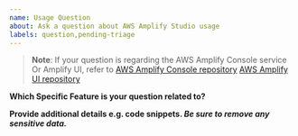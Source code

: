 ```yaml
---
name: Usage Question
about: Ask a question about AWS Amplify Studio usage
labels: question,pending-triage
---
```


> **Note**: If your question is regarding the AWS Amplify Console service Or Amplify UI, refer to
> [AWS Amplify Console repository](https://github.com/aws-amplify/amplify-console/issues)
> [AWS Amplify UI repository](https://github.com/aws-amplify/amplify-ui/issues)

**Which Specific Feature is your question related to?**




**Provide additional details e.g. code snippets. _Be sure to remove any sensitive data._**
